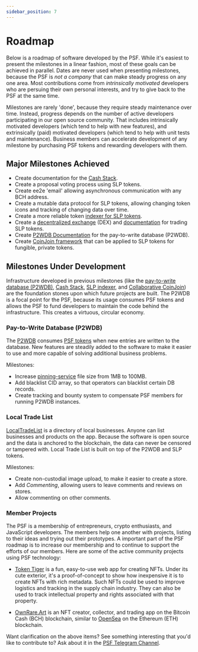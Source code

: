 ```yaml
---
sidebar_position: 7
---
```


# Roadmap

Below is a roadmap of software developed by the PSF. While it's easiest to present the milestones in a linear fashion, most of these goals can be achieved in parallel. Dates are never used when presenting milestones, because the PSF is *not a company* that can make steady progress on any one area. Most contributions come from *intrinsically motivated* developers who are persuing their own personal interests, and try to give back to the PSF at the same time.

Milestones are rarely 'done', because they require steady maintenance over time. Instead, progress depends on the number of active developers participating in our open source community. That includes intrinsically motivated developers (which tend to help with new features), and extrinsically (paid) motivated developers (which tend to help with unit tests and maintenance). Business members can accelerate development of any milestone by purchasing PSF tokens and rewarding developers with them.

## Major Milestones Achieved

- Create documentation for the [Cash Stack](https://cashstack.info).
- Create a proposal voting process using SLP tokens.
- Create ee2e 'email' allowing asynchronous communication with any BCH address.
- Create a mutable data protocol for SLP tokens, allowing changing token icons and tracking of changing data over time.
- Create a more reliable token [indexer for SLP tokens](https://github.com/Permissionless-Software-Foundation/psf-slp-indexer).
- Create a [decentralized exchange](https://dex.fullstack.cash) (DEX) and [documentation](https://bch-dex-docs.fullstack.cash/) for trading SLP tokens.
- Create [P2WDB Documentation](https://p2wdb.com) for the pay-to-write database (P2WDB).
- Create [CoinJoin framework](https://ccoinjoin.com/) that can be applied to SLP tokens for fungible, private tokens.


## Milestones Under Development

Infrastructure developed in previous milestones (like the [pay-to-write database (P2WDB)](https://p2wdb.com), [Cash Stack](https://cashstack.info), [SLP indexer](https://github.com/Permissionless-Software-Foundation/psf-slp-indexer), and [Collaborative CoinJoin](https://ccoinjoin.com/)) are the foundation stones upon which future projects are built. The P2WDB is a focal point for the PSF, because its usage consumes PSF tokens and allows the PSF to fund developers to maintain the code behind the infrastructure. This creates a virtuous, circular economy.

### Pay-to-Write Database (P2WDB)
The [P2WDB](https://p2wdb.com) consumes [PSF tokens](https://psfoundation.cash) when new entries are written to the database. New features are steadily added to the software to make it easier to use and more capable of solving additional business problems.

Milestones:
- Increase [pinning-service](https://p2wdb.com/docs/apps/pinning-service) file size from 1MB to 100MB.
- Add blacklist CID array, so that operators can blacklist certain DB records.
- Create tracking and bounty system to compensate PSF members for running P2WDB instances.

### Local Trade List
[LocalTradeList](https://localtradelist.com) is a directory of local businesses. Anyone can list businesses and products on the app. Because the software is open source and the data is anchored to the blockchain, the data can never be censored or tampered with. Local Trade List is built on top of the P2WDB and SLP tokens.

Milestones:

- Create non-custodial image upload, to make it easier to create a store.
- Add *Commenting*, allowing users to leave comments and reviews on stores.
- Allow commenting on other comments.

### Member Projects

The PSF is a membership of entrepreneurs, crypto enthusiasts, and JavaScript developers. The members help one another with projects, listing to their ideas and trying out their prototypes. A important part of the PSF roadmap is to increase our membership and to continue to support the efforts of our members. Here are some of the active community projects using PSF technology:

- [Token Tiger](https://tokentiger.com) is a fun, easy-to-use web app for creating NFTs. Under its cute exterior, it's a proof-of-concept to show how inexpensive it is to create NFTs with rich metadata. Such NFTs could be used to improve logistics and tracking in the supply chain industry. They can also be used to track intellectual property and rights associated with that property.

- [OwnRare.Art](https://ownrare.art) is an NFT creator, collector, and trading app on the Bitcoin Cash (BCH) blockchain, similar to [OpenSea](https://opensea.io) on the Ethereum (ETH) blockchain.


Want clarification on the above items? See something interesting that you'd like to contribute to? Ask about it in the [PSF Telegram Channel](https://t.me/permissionless_software).
